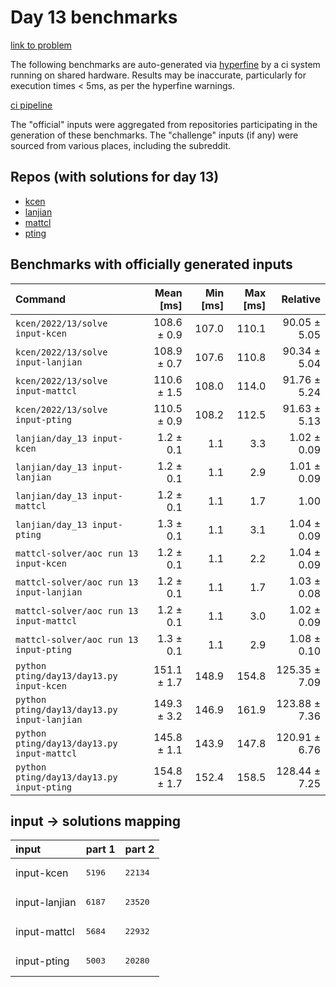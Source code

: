 # Day 13 benchmarks

[link to problem](http://adventofcode.com/2022/day/13)

The following benchmarks are auto-generated via [hyperfine](https://github.com/sharkdp/hyperfine) by a ci system running on shared hardware. Results may be inaccurate, particularly for execution times < 5ms, as per the hyperfine warnings.

[ci pipeline](http://ci.papercode.net:8080/teams/aoc2022/pipelines/aoc-compare-2022)

The "official" inputs were aggregated from repositories participating in the generation of these benchmarks. The "challenge" inputs (if any) were sourced from various places, including the subreddit.

## Repos (with solutions for day 13)


- [kcen](https://github.com/kcen/AdventOfCode)
- [lanjian](https://github.com/LanJian/aoc-2022)
- [mattcl](https://github.com/mattcl/aoc2022)
- [pting](https://github.com/pting/aoc2022)

## Benchmarks with officially generated inputs
| Command | Mean [ms] | Min [ms] | Max [ms] | Relative |
|:---|---:|---:|---:|---:|
| `kcen/2022/13/solve input-kcen` | 108.6 ± 0.9 | 107.0 | 110.1 | 90.05 ± 5.05 |
| `kcen/2022/13/solve input-lanjian` | 108.9 ± 0.7 | 107.6 | 110.8 | 90.34 ± 5.04 |
| `kcen/2022/13/solve input-mattcl` | 110.6 ± 1.5 | 108.0 | 114.0 | 91.76 ± 5.24 |
| `kcen/2022/13/solve input-pting` | 110.5 ± 0.9 | 108.2 | 112.5 | 91.63 ± 5.13 |
| `lanjian/day_13 input-kcen` | 1.2 ± 0.1 | 1.1 | 3.3 | 1.02 ± 0.09 |
| `lanjian/day_13 input-lanjian` | 1.2 ± 0.1 | 1.1 | 2.9 | 1.01 ± 0.09 |
| `lanjian/day_13 input-mattcl` | 1.2 ± 0.1 | 1.1 | 1.7 | 1.00 |
| `lanjian/day_13 input-pting` | 1.3 ± 0.1 | 1.1 | 3.1 | 1.04 ± 0.09 |
| `mattcl-solver/aoc run 13 input-kcen` | 1.2 ± 0.1 | 1.1 | 2.2 | 1.04 ± 0.09 |
| `mattcl-solver/aoc run 13 input-lanjian` | 1.2 ± 0.1 | 1.1 | 1.7 | 1.03 ± 0.08 |
| `mattcl-solver/aoc run 13 input-mattcl` | 1.2 ± 0.1 | 1.1 | 3.0 | 1.02 ± 0.09 |
| `mattcl-solver/aoc run 13 input-pting` | 1.3 ± 0.1 | 1.1 | 2.9 | 1.08 ± 0.10 |
| `python pting/day13/day13.py input-kcen` | 151.1 ± 1.7 | 148.9 | 154.8 | 125.35 ± 7.09 |
| `python pting/day13/day13.py input-lanjian` | 149.3 ± 3.2 | 146.9 | 161.9 | 123.88 ± 7.36 |
| `python pting/day13/day13.py input-mattcl` | 145.8 ± 1.1 | 143.9 | 147.8 | 120.91 ± 6.76 |
| `python pting/day13/day13.py input-pting` | 154.8 ± 1.7 | 152.4 | 158.5 | 128.44 ± 7.25 |

## input -> solutions mapping
|input|part 1|part 2|
|:---|:---|:---|
|input-kcen|<pre>5196</pre>|<pre>22134</pre>|
|input-lanjian|<pre>6187</pre>|<pre>23520</pre>|
|input-mattcl|<pre>5684</pre>|<pre>22932</pre>|
|input-pting|<pre>5003</pre>|<pre>20280</pre>|
